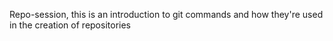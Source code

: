 Repo-session, this is an introduction to git commands and  how they're used in the creation of repositories
